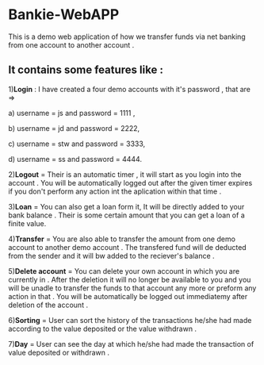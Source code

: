 # Bankie-WebAPP

This is a demo web application of how we transfer funds via net banking from one account to another account .

## It contains some features like : 

1)**Login** : I have created a four demo accounts with it's password , that are =>  

a) username = js and password = 1111 , 

b) username = jd and password = 2222, 

c) username = stw and password = 3333,

d) username = ss and password = 4444. 


2)**Logout** = Their is an automatic timer , it will start as you login into the account . You will be automatically logged out after the given timer expires if you don't perform any action int the aplication within that time .

3)**Loan** = You can also get a loan form it,
             It will be directly added to your bank balance .
             Their is some certain amount that you can get a loan of a finite value.
             
4)**Transfer** = You are also able to transfer the amount from one demo account to another demo account . The transfered fund will de deducted from the sender and it will bw added to the reciever's balance . 

5)**Delete account** = You can delete your own account in which you are currently in . After the deletion it will no longer be available to you and you will be unadle to transfer the funds to that account any more or preform any action in that . You will be automatically be logged out immediatemy after deletion of the account . 

6)**Sorting** = User can sort the history of the transactions he/she had made according to the value deposited or the value withdrawn .

7)**Day** = User can see the day at which he/she had made the transaction of value deposited or withdrawn . 




             

